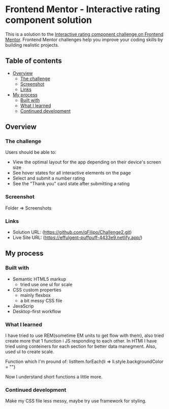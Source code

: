 # Frontend Mentor - Interactive rating component solution

This is a solution to the [Interactive rating component challenge on Frontend Mentor](https://www.frontendmentor.io/challenges/interactive-rating-component-koxpeBUmI). Frontend Mentor challenges help you improve your coding skills by building realistic projects. 

## Table of contents

- [Overview](#overview)
  - [The challenge](#the-challenge)
  - [Screenshot](#screenshot)
  - [Links](#links)
- [My process](#my-process)
  - [Built with](#built-with)
  - [What I learned](#what-i-learned)
  - [Continued development](#continued-development)

## Overview

### The challenge

Users should be able to:

- View the optimal layout for the app depending on their device's screen size
- See hover states for all interactive elements on the page
- Select and submit a number rating
- See the "Thank you" card state after submitting a rating

### Screenshot

Folder => Screenshots

### Links

- Solution URL: (https://github.com/qFilipo/Challenge2.git)
- Live Site URL: (https://effulgent-puffpuff-4433e9.netlify.app/)

## My process

### Built with

- Semantic HTML5 markup
  - tried use one ul for scale
- CSS custom properties
  - mainly flexbox
  - a bit messy CSS file
- JavaScrip
- Desktop-first workflow


### What I learned

I have tried to use REM(sometime EM units to get flow with them), also tried create more that 1 function i JS responding to each other. In HTMl I have tried using conteiners for each section for better data manegment. Also, used ul to create scale.

Function which I'm pround of:
  listItem.forEach(li => li.style.backgroundColor = "")

Now I understand short functions a little more.

### Continued development

Make my CSS file less messy, maybe try use framework for styling.

